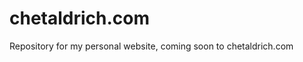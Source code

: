 chetaldrich.com
===============

Repository for my personal website, coming soon to chetaldrich.com
